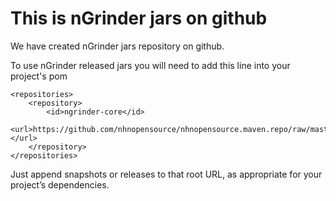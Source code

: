  This is nGrinder jars on github
 ==============
We have created nGrinder jars repository on github.

To use nGrinder released jars you will need to add this line into your project's pom

    <repositories>
        <repository>
  	        <id>ngrinder-core</id>
  	        <url>https://github.com/nhnopensource/nhnopensource.maven.repo/raw/master/{releases/snupshots}</url>
  	    </repository>
  	</repositories>

 Just append snapshots or releases to that root URL, as appropriate for your project’s dependencies.
